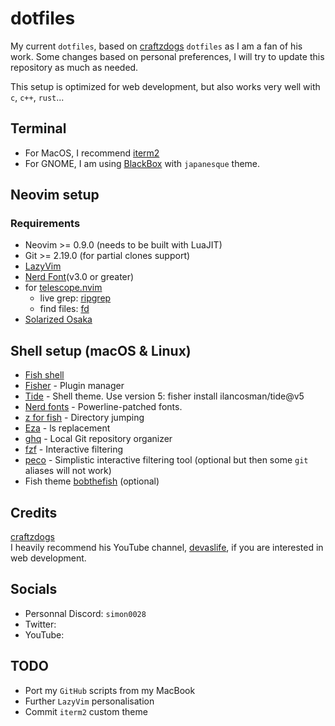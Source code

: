 # dotfiles
My current `dotfiles`, based on [craftzdogs](https://github.com/craftzdog/dotfiles-public/tree/master) `dotfiles` as I am a fan of his work.
Some changes based on personal preferences, I will try to update this repository as much as needed.

This setup is optimized for web development, but also works very well with `c`, `c++`, `rust`...

## Terminal
- For MacOS, I recommend [iterm2](https://iterm2.com/)
- For GNOME, I am using [BlackBox](https://gitlab.gnome.org/raggesilver/blackbox) with `japanesque` theme.

## Neovim setup
### Requirements
- Neovim >= 0.9.0 (needs to be built with LuaJIT)
- Git >= 2.19.0 (for partial clones support)
- [LazyVim](https://www.lazyvim.org/)
- [Nerd Font](https://www.nerdfonts.com/)(v3.0 or greater)
- for [telescope.nvim](https://github.com/nvim-telescope/telescope.nvim)
  - live grep: [ripgrep](https://github.com/BurntSushi/ripgrep)
  - find files: [fd](https://github.com/sharkdp/fd)
- [Solarized Osaka](https://github.com/craftzdog/solarized-osaka.nvim)

## Shell setup (macOS & Linux)
- [Fish shell](https://fishshell.com/)
- [Fisher](https://github.com/jorgebucaran/fisher) - Plugin manager
- [Tide](https://github.com/IlanCosman/tide0===) - Shell theme. Use version 5: fisher install ilancosman/tide@v5
- [Nerd fonts](https://github.com/ryanoasis/nerd-fonts) - Powerline-patched fonts.
- [z for fish](https://github.com/jethrokuan/z) - Directory jumping
- [Eza](https://github.com/eza-community/eza) - ls replacement
- [ghq](https://github.com/x-motemen/ghq) - Local Git repository organizer
- [fzf](https://github.com/PatrickF1/fzf.fish) - Interactive filtering
- [peco](https://github.com/peco/peco) - Simplistic interactive filtering tool (optional but then some `git` aliases will not work)
- Fish theme [bobthefish](https://github.com/oh-my-fish/theme-bobthefish) (optional)

## Credits
[craftzdogs](https://github.com/craftzdog) <br>
I heavily recommend his YouTube channel, [devaslife](https://www.youtube.com/@devaslife), if you are interested in web development.

## Socials
- Personnal Discord: `simon0028`
- Twitter:
- YouTube:

## TODO
- Port my `GitHub` scripts from my MacBook
- Further `LazyVim` personalisation
- Commit `iterm2` custom theme
